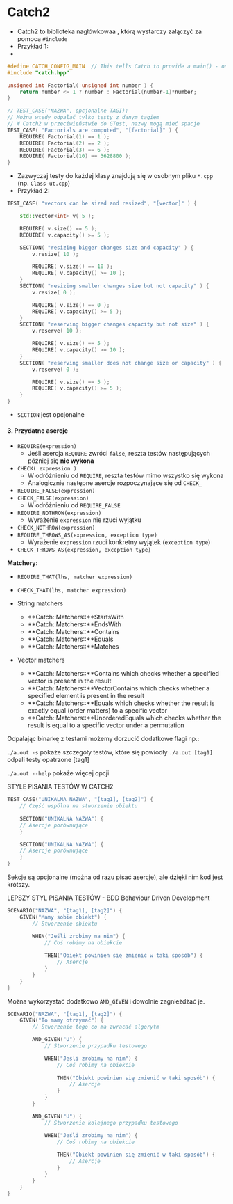 # Catch2

* Catch2 to biblioteka nagłówkowaa , którą wystarczy załączyć za pomocą `#include`
* Przykład 1:
* 
```c++
#define CATCH_CONFIG_MAIN  // This tells Catch to provide a main() - only do this in one cpp file
#include "catch.hpp"

unsigned int Factorial( unsigned int number ) {
    return number <= 1 ? number : Factorial(number-1)*number;
}

// TEST_CASE("NAZWA", opcjonalne TAGI);
// Można wtedy odpalać tylko testy z danym tagiem
// W Catch2 w przeciwieństwie do GTest, nazwy mogą mieć spacje
TEST_CASE( "Factorials are computed", "[factorial]" ) {
    REQUIRE( Factorial(1) == 1 );
    REQUIRE( Factorial(2) == 2 );
    REQUIRE( Factorial(3) == 6 );
    REQUIRE( Factorial(10) == 3628800 );
}
```

* Zazwyczaj testy do każdej klasy znajdują się w osobnym pliku `*.cpp` (np. `Class-ut.cpp`)
* Przykład 2:

```cpp
TEST_CASE( "vectors can be sized and resized", "[vector]" ) {

    std::vector<int> v( 5 );

    REQUIRE( v.size() == 5 );
    REQUIRE( v.capacity() >= 5 );

    SECTION( "resizing bigger changes size and capacity" ) {
        v.resize( 10 );

        REQUIRE( v.size() == 10 );
        REQUIRE( v.capacity() >= 10 );
    }
    SECTION( "resizing smaller changes size but not capacity" ) {
        v.resize( 0 );

        REQUIRE( v.size() == 0 );
        REQUIRE( v.capacity() >= 5 );
    }
    SECTION( "reserving bigger changes capacity but not size" ) {
        v.reserve( 10 );

        REQUIRE( v.size() == 5 );
        REQUIRE( v.capacity() >= 10 );
    }
    SECTION( "reserving smaller does not change size or capacity" ) {
        v.reserve( 0 );

        REQUIRE( v.size() == 5 );
        REQUIRE( v.capacity() >= 5 );
    }
}
```

* `SECTION` jest opcjonalne

#### 3. Przydatne asercje

* `REQUIRE(expression)`
    * Jeśli asercja `REQUIRE` zwróci `false`, reszta testów następujących później się **nie wykona**
* `CHECK( expression )`
    * W odróżnieniu od `REQUIRE`, reszta testów mimo wszystko się wykona
    * Analogicznie następne asercje rozpoczynające się od `CHECK_`
* `REQUIRE_FALSE(expression)`
* `CHECK_FALSE(expression)`
    * W odróżnieniu od `REQUIRE_FALSE`
* `REQUIRE_NOTHROW(expression)`
    * Wyrażenie `expression` nie rzuci wyjątku
* `CHECK_NOTHROW(expression)`
* `REQUIRE_THROWS_AS(expression, exception type)`
    * Wyrażenie `expression` rzuci konkretny wyjątek (`exception type`)
* `CHECK_THROWS_AS(expression, exception type)`

**Matchery:**
* `REQUIRE_THAT(lhs, matcher expression)`
* `CHECK_THAT(lhs, matcher expression)`

* String matchers
    * **Catch::Matchers::**StartsWith
    * **Catch::Matchers::**EndsWith
    * **Catch::Matchers::**Contains
    * **Catch::Matchers::**Equals
    * **Catch::Matchers::**Matches
* Vector matchers
    * **Catch::Matchers::**Contains which checks whether a specified vector is present in the result
    * **Catch::Matchers::**VectorContains which checks whether a specified element is present in the result
    * **Catch::Matchers::**Equals which checks whether the result is exactly equal (order matters) to a specific vector
    * **Catch::Matchers::**UnorderedEquals which checks whether the result is equal to a specific vector under a permutation


Odpalając binarkę z testami możemy dorzucić dodatkowe flagi np.:

`./a.out -s` pokaże szczegóły testów, które się powiodły
`./a.out [tag1]` odpali testy opatrzone [tag1]


`./a.out --help` pokaże więcej opcji


STYLE PISANIA TESTÓW W CATCH2

```cpp
TEST_CASE("UNIKALNA NAZWA", "[tag1], [tag2]") {
    // Część wspólna na stworzenie obiektu
    
    SECTION("UNIKALNA NAZWA") {
    // Asercje porównujące
    }

    SECTION("UNIKALNA NAZWA") {
    // Asercje porównujące
    }
}
```

Sekcje są opcjonalne (można od razu pisać asercje), ale dzięki nim kod jest krótszy.

LEPSZY STYL PISANIA TESTÓW - BDD Behaviour Driven Development

```cpp
SCENARIO("NAZWA", "[tag1], [tag2]") {
    GIVEN("Mamy sobie obiekt") {
        // Stworzenie obiektu

        WHEN("Jeśli zrobimy na nim") {
            // Coś robimy na obiekcie
            
            THEN("Obiekt powinien się zmienić w taki sposób") {
                // Asercje
            }
        }
    }
}
```

Można wykorzystać dodatkowo `AND_GIVEN` i dowolnie zagnieżdżać je.

```cpp
SCENARIO("NAZWA", "[tag1], [tag2]") {
    GIVEN("To mamy otrzymać") {
        // Stworzenie tego co ma zwracać algorytm

        AND_GIVEN("U") {
            // Stworzenie przypadku testowego

            WHEN("Jeśli zrobimy na nim") {
                // Coś robimy na obiekcie
                
                THEN("Obiekt powinien się zmienić w taki sposób") {
                    // Asercje
                }
            }
        }

        AND_GIVEN("U") {
            // Stworzenie kolejnego przypadku testowego

            WHEN("Jeśli zrobimy na nim") {
                // Coś robimy na obiekcie
                
                THEN("Obiekt powinien się zmienić w taki sposób") {
                    // Asercje
                }
            }
        }
    }
}
```